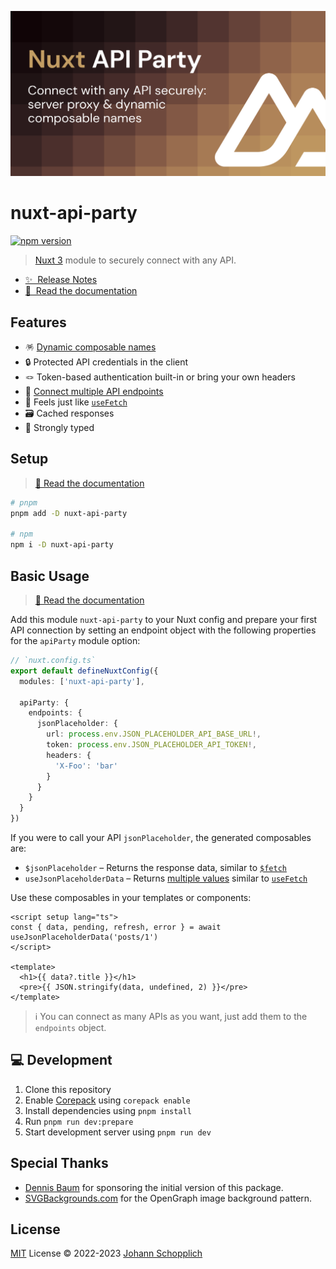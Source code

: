 [![nuxt-api-party](./docs/public/og.png)](https://nuxt-api-party.jhnn.dev)

# nuxt-api-party

[![npm version](https://img.shields.io/npm/v/nuxt-api-party?color=a1b858&label=)](https://www.npmjs.com/package/nuxt-api-party)

> [Nuxt 3](https://nuxt.com) module to securely connect with any API.

- [✨ &nbsp;Release Notes](https://github.com/johannschopplich/nuxt-api-party/releases)
- [📖 &nbsp;Read the documentation](https://nuxt-api-party.jhnn.dev)

## Features

- 🪅 [Dynamic composable names](https://nuxt-api-party.jhnn.dev/api/#dynamic-composables)
- 🔒 Protected API credentials in the client
- 🪢 Token-based authentication built-in or bring your own headers
- 🧇 [Connect multiple API endpoints](#basic-usage)
- 🍱 Feels just like [`useFetch`](https://nuxt.com/docs/api/composables/use-fetch)
- 🗃 Cached responses
- 🦾 Strongly typed

## Setup

> [📖 Read the documentation](https://nuxt-api-party.jhnn.dev)

```bash
# pnpm
pnpm add -D nuxt-api-party

# npm
npm i -D nuxt-api-party
```

## Basic Usage

> [📖 Read the documentation](https://nuxt-api-party.jhnn.dev)

Add this module `nuxt-api-party` to your Nuxt config and prepare your first API connection by setting an endpoint object with the following properties for the `apiParty` module option:

```ts
// `nuxt.config.ts`
export default defineNuxtConfig({
  modules: ['nuxt-api-party'],

  apiParty: {
    endpoints: {
      jsonPlaceholder: {
        url: process.env.JSON_PLACEHOLDER_API_BASE_URL!,
        token: process.env.JSON_PLACEHOLDER_API_TOKEN!,
        headers: {
          'X-Foo': 'bar'
        }
      }
    }
  }
})
```

If you were to call your API `jsonPlaceholder`, the generated composables are:

- `$jsonPlaceholder` – Returns the response data, similar to [`$fetch`](https://nuxt.com/docs/api/utils/dollarfetch#fetch)
- `useJsonPlaceholderData` – Returns [multiple values](#usepartydata-respectively-pascal-cased-api-name) similar to [`useFetch`](https://nuxt.com/docs/api/composables/use-fetch)

Use these composables in your templates or components:

```vue
<script setup lang="ts">
const { data, pending, refresh, error } = await useJsonPlaceholderData('posts/1')
</script>

<template>
  <h1>{{ data?.title }}</h1>
  <pre>{{ JSON.stringify(data, undefined, 2) }}</pre>
</template>
```

> ℹ️ You can connect as many APIs as you want, just add them to the `endpoints` object.

## 💻 Development

1. Clone this repository
2. Enable [Corepack](https://github.com/nodejs/corepack) using `corepack enable`
3. Install dependencies using `pnpm install`
4. Run `pnpm run dev:prepare`
5. Start development server using `pnpm run dev`

## Special Thanks

- [Dennis Baum](https://github.com/dennisbaum) for sponsoring the initial version of this package.
- [SVGBackgrounds.com](https://www.svgbackgrounds.com) for the OpenGraph image background pattern.

## License

[MIT](./LICENSE) License © 2022-2023 [Johann Schopplich](https://github.com/johannschopplich)
